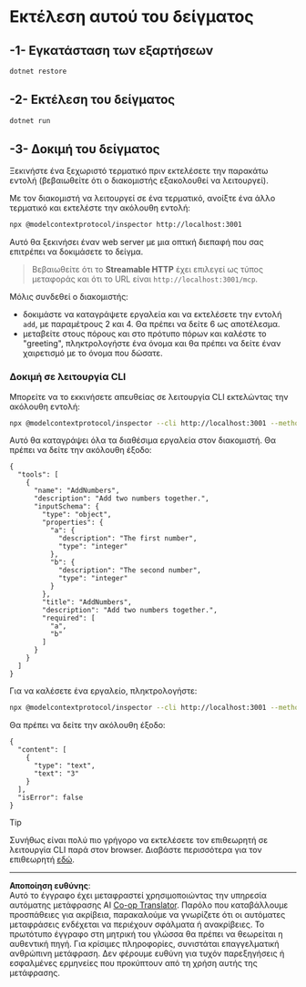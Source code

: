 <!--
CO_OP_TRANSLATOR_METADATA:
{
  "original_hash": "dde4e32e4b55ef4962c411b39d2340a7",
  "translation_date": "2025-09-03T16:08:05+00:00",
  "source_file": "03-GettingStarted/06-http-streaming/solution/dotnet/README.md",
  "language_code": "el"
}
-->
# Εκτέλεση αυτού του δείγματος

## -1- Εγκατάσταση των εξαρτήσεων

```bash
dotnet restore
```

## -2- Εκτέλεση του δείγματος

```bash
dotnet run
```

## -3- Δοκιμή του δείγματος

Ξεκινήστε ένα ξεχωριστό τερματικό πριν εκτελέσετε την παρακάτω εντολή (βεβαιωθείτε ότι ο διακομιστής εξακολουθεί να λειτουργεί).

Με τον διακομιστή να λειτουργεί σε ένα τερματικό, ανοίξτε ένα άλλο τερματικό και εκτελέστε την ακόλουθη εντολή:

```bash
npx @modelcontextprotocol/inspector http://localhost:3001
```

Αυτό θα ξεκινήσει έναν web server με μια οπτική διεπαφή που σας επιτρέπει να δοκιμάσετε το δείγμα.

> Βεβαιωθείτε ότι το **Streamable HTTP** έχει επιλεγεί ως τύπος μεταφοράς και ότι το URL είναι `http://localhost:3001/mcp`.

Μόλις συνδεθεί ο διακομιστής:

- δοκιμάστε να καταγράψετε εργαλεία και να εκτελέσετε την εντολή `add`, με παραμέτρους 2 και 4. Θα πρέπει να δείτε 6 ως αποτέλεσμα.
- μεταβείτε στους πόρους και στο πρότυπο πόρων και καλέστε το "greeting", πληκτρολογήστε ένα όνομα και θα πρέπει να δείτε έναν χαιρετισμό με το όνομα που δώσατε.

### Δοκιμή σε λειτουργία CLI

Μπορείτε να το εκκινήσετε απευθείας σε λειτουργία CLI εκτελώντας την ακόλουθη εντολή:

```bash 
npx @modelcontextprotocol/inspector --cli http://localhost:3001 --method tools/list
```

Αυτό θα καταγράψει όλα τα διαθέσιμα εργαλεία στον διακομιστή. Θα πρέπει να δείτε την ακόλουθη έξοδο:

```text
{
  "tools": [
    {
      "name": "AddNumbers",
      "description": "Add two numbers together.",
      "inputSchema": {
        "type": "object",
        "properties": {
          "a": {
            "description": "The first number",
            "type": "integer"
          },
          "b": {
            "description": "The second number",
            "type": "integer"
          }
        },
        "title": "AddNumbers",
        "description": "Add two numbers together.",
        "required": [
          "a",
          "b"
        ]
      }
    }
  ]
}
```

Για να καλέσετε ένα εργαλείο, πληκτρολογήστε:

```bash
npx @modelcontextprotocol/inspector --cli http://localhost:3001 --method tools/call --tool-name AddNumbers --tool-arg a=1 --tool-arg b=2
```

Θα πρέπει να δείτε την ακόλουθη έξοδο:

```text
{
  "content": [
    {
      "type": "text",
      "text": "3"
    }
  ],
  "isError": false
}
```

> [!TIP]
> Συνήθως είναι πολύ πιο γρήγορο να εκτελέσετε τον επιθεωρητή σε λειτουργία CLI παρά στον browser.
> Διαβάστε περισσότερα για τον επιθεωρητή [εδώ](https://github.com/modelcontextprotocol/inspector).

---

**Αποποίηση ευθύνης**:  
Αυτό το έγγραφο έχει μεταφραστεί χρησιμοποιώντας την υπηρεσία αυτόματης μετάφρασης AI [Co-op Translator](https://github.com/Azure/co-op-translator). Παρόλο που καταβάλλουμε προσπάθειες για ακρίβεια, παρακαλούμε να γνωρίζετε ότι οι αυτόματες μεταφράσεις ενδέχεται να περιέχουν σφάλματα ή ανακρίβειες. Το πρωτότυπο έγγραφο στη μητρική του γλώσσα θα πρέπει να θεωρείται η αυθεντική πηγή. Για κρίσιμες πληροφορίες, συνιστάται επαγγελματική ανθρώπινη μετάφραση. Δεν φέρουμε ευθύνη για τυχόν παρεξηγήσεις ή εσφαλμένες ερμηνείες που προκύπτουν από τη χρήση αυτής της μετάφρασης.